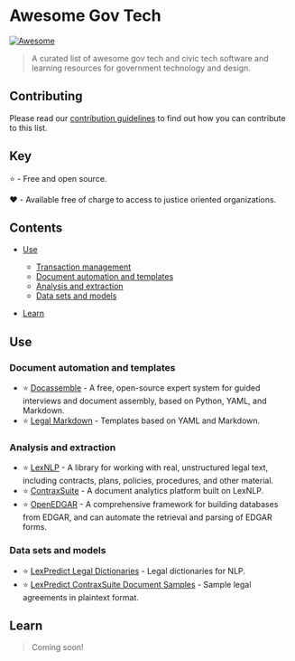 # Awesome Gov Tech

[![Awesome](https://awesome.re/badge-flat2.svg)](https://awesome.re)

> A curated list of awesome gov tech and civic tech software and learning resources for government technology and design.

## Contributing

Please read our [contribution guidelines](CONTRIBUTING.md) to find out how you can contribute to this list.

## Key

:star: - Free and open source.

:heart: - Available free of charge to access to justice oriented organizations.

## Contents

- [Use](#Use)

  - [Transaction management](#transaction-management)
  - [Document automation and templates](#Document-automation-and-templates)
  - [Analysis and extraction](#Analysis-and-extraction)
  - [Data sets and models](#Data-sets-and-models)

- [Learn](#learn)

## Use

### Document automation and templates

- :star: [Docassemble](https://docassemble.org) - A free, open-source expert system for guided interviews and document assembly, based on Python, YAML, and Markdown.
- :star: [Legal Markdown](https://github.com/compleatang/legal-markdown) - Templates based on YAML and Markdown.

### Analysis and extraction

- :star: [LexNLP](https://github.com/LexPredict/lexpredict-lexnlp) - A library for working with real, unstructured legal text, including contracts, plans, policies, procedures, and other material.
- :star: [ContraxSuite](https://github.com/LexPredict/lexpredict-contraxsuite) - A document analytics platform built on LexNLP.
- :star: [OpenEDGAR](https://github.com/LexPredict/openedgar) - A comprehensive framework for building databases from EDGAR, and can automate the retrieval and parsing of EDGAR forms.

### Data sets and models

- :star: [LexPredict Legal Dictionaries](https://github.com/LexPredict/lexpredict-legal-dictionary) - Legal dictionaries for NLP.
- :star: [LexPredict ContraxSuite Document Samples](https://github.com/LexPredict/lexpredict-legal-dictionary) - Sample legal agreements in plaintext format.

## Learn

> Coming soon!
